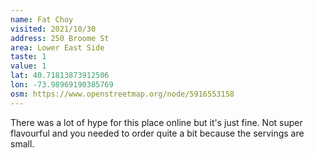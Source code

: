 ```yaml
---
name: Fat Choy
visited: 2021/10/30
address: 250 Broome St
area: Lower East Side
taste: 1
value: 1
lat: 40.71813873912506
lon: -73.98969190385769
osm: https://www.openstreetmap.org/node/5916553158
---
```


There was a lot of hype for this place online but it's just fine. Not super flavourful and you needed to order quite a bit because the servings are small.